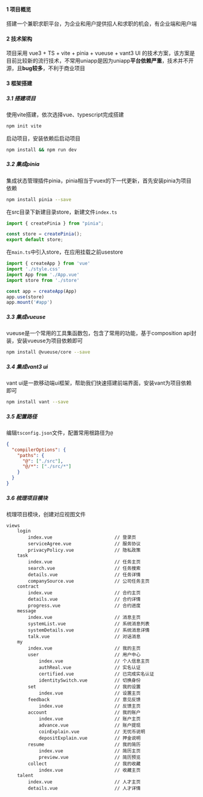 #### 1 项目概览

搭建一个兼职求职平台，为企业和用户提供招人和求职的机会，有企业端和用户端

#### 2 技术架构

项目采用 vue3 + TS + vite + pinia + vueuse + vant3 UI 的技术方案，该方案是目前比较新的流行技术，不常用uniapp是因为uniapp**平台依赖严重**，技术并不开源，且**bug较多**，不利于商业项目

#### 3 框架搭建

##### 3.1 搭建项目

使用vite搭建，依次选择vue、typescript完成搭建

```sh
npm init vite
```

启动项目，安装依赖后启动项目

```sh
npm install && npm run dev
```

##### 3.2 集成pinia

集成状态管理插件pinia，pinia相当于vuex的下一代更新，首先安装pinia为项目依赖

```sh
npm install pinia --save
```

在src目录下新建目录store，新建文件`index.ts`

```typescript
import { createPinia } from "pinia";

const store = createPinia();
export default store;
```

在`main.ts`中引入store，在应用挂载之前usestore

```typescript
import { createApp } from 'vue'
import './style.css'
import App from './App.vue'
import store from './store'

const app = createApp(App)
app.use(store)
app.mount('#app')
```

##### 3.3 集成vueuse

vueuse是一个常用的工具集函数包，包含了常用的功能，基于composition api封装，安装vueuse为项目依赖即可

```sh
npm install @vueuse/core --save
```

##### 3.4 集成vant3 ui

vant ui是一款移动端ui框架，帮助我们快速搭建前端界面，安装vant为项目依赖即可

```sh
npm install vant --save
```

##### 3.5 配置路径

编辑`tsconfig.json`文件，配置常用根路径为`@`

```json
{
  "compilerOptions": {
    "paths": {
      "@": ["./src"],
      "@/*": ["./src/*"]
    }
  }
}
```

##### 3.6 梳理项目模块

梳理项目模块，创建对应视图文件

```text
views
    login
        index.vue                       // 登录页
        serviceAgree.vue                // 服务协议
        privacyPolicy.vue               // 隐私政策
    task
        index.vue                       // 任务主页
        search.vue                      // 任务搜索
        details.vue                     // 任务详情
        companySource.vue               // 公司任务主页
    contract
        index.vue                       // 合约主页
        details.vue                     // 合约详情
        progress.vue                    // 合约进度
    message
        index.vue                       // 消息主页
        systemList.vue                  // 系统消息列表
        systemDetails.vue               // 系统消息详情
        talk.vue                        // 对话消息
    my
        index.vue                       // 我的主页
        user                            // 用户中心
            index.vue                   // 个人信息主页
            authReal.vue                // 实名认证
            certified.vue               // 已完成实名认证
            identitySwitch.vue          // 切换身份
        set                             // 我的设置
            index.vue                   // 设置主页
        feedback                        // 意见反馈
            index.vue                   // 反馈主页
        account                         // 我的账户
            index.vue                   // 账户主页
            advance.vue                 // 账户提现
            coinExplain.vue             // 无忧币说明
            depositExplain.vue          // 押金说明
        resume                          // 我的简历
            index.vue                   // 简历主页
            preview.vue                 // 简历预览
        collect                         // 我的收藏
            index.vue                   // 收藏主页
    talent
        index.vue                       // 人才主页
        details.vue                     // 人才详情
```





















